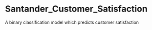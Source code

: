 # Santander_Customer_Satisfaction
A binary classification model which predicts customer satisfaction 
